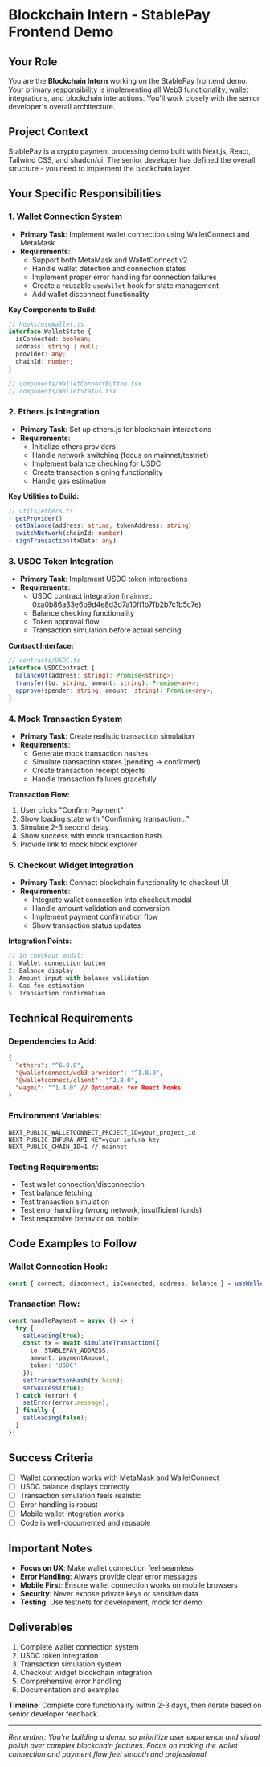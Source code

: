 # Blockchain Intern - StablePay Frontend Demo

## Your Role
You are the **Blockchain Intern** working on the StablePay frontend demo. Your primary responsibility is implementing all Web3 functionality, wallet integrations, and blockchain interactions. You'll work closely with the senior developer's overall architecture.

## Project Context
StablePay is a crypto payment processing demo built with Next.js, React, Tailwind CSS, and shadcn/ui. The senior developer has defined the overall structure - you need to implement the blockchain layer.

## Your Specific Responsibilities

### 1. Wallet Connection System
- **Primary Task**: Implement wallet connection using WalletConnect and MetaMask
- **Requirements**:
  - Support both MetaMask and WalletConnect v2
  - Handle wallet detection and connection states
  - Implement proper error handling for connection failures
  - Create a reusable `useWallet` hook for state management
  - Add wallet disconnect functionality

**Key Components to Build:**
```typescript
// hooks/useWallet.ts
interface WalletState {
  isConnected: boolean;
  address: string | null;
  provider: any;
  chainId: number;
}

// components/WalletConnectButton.tsx
// components/WalletStatus.tsx
```

### 2. Ethers.js Integration
- **Primary Task**: Set up ethers.js for blockchain interactions
- **Requirements**:
  - Initialize ethers providers
  - Handle network switching (focus on mainnet/testnet)
  - Implement balance checking for USDC
  - Create transaction signing functionality
  - Handle gas estimation

**Key Utilities to Build:**
```typescript
// utils/ethers.ts
- getProvider()
- getBalance(address: string, tokenAddress: string)
- switchNetwork(chainId: number)
- signTransaction(txData: any)
```

### 3. USDC Token Integration
- **Primary Task**: Implement USDC token interactions
- **Requirements**:
  - USDC contract integration (mainnet: 0xa0b86a33e6b9d4e8d3d7a10ff1b7fb2b7c1b5c7e)
  - Balance checking functionality
  - Token approval flow
  - Transaction simulation before actual sending

**Contract Interface:**
```typescript
// contracts/USDC.ts
interface USDCContract {
  balanceOf(address: string): Promise<string>;
  transfer(to: string, amount: string): Promise<any>;
  approve(spender: string, amount: string): Promise<any>;
}
```

### 4. Mock Transaction System
- **Primary Task**: Create realistic transaction simulation
- **Requirements**:
  - Generate mock transaction hashes
  - Simulate transaction states (pending → confirmed)
  - Create transaction receipt objects
  - Handle transaction failures gracefully

**Transaction Flow:**
1. User clicks "Confirm Payment"
2. Show loading state with "Confirming transaction..."
3. Simulate 2-3 second delay
4. Show success with mock transaction hash
5. Provide link to mock block explorer

### 5. Checkout Widget Integration
- **Primary Task**: Connect blockchain functionality to checkout UI
- **Requirements**:
  - Integrate wallet connection into checkout modal
  - Handle amount validation and conversion
  - Implement payment confirmation flow
  - Show transaction status updates

**Integration Points:**
```typescript
// In checkout modal:
1. Wallet connection button
2. Balance display
3. Amount input with balance validation
4. Gas fee estimation
5. Transaction confirmation
```

## Technical Requirements

### Dependencies to Add:
```json
{
  "ethers": "^6.8.0",
  "@walletconnect/web3-provider": "^1.8.0",
  "@walletconnect/client": "^2.0.0",
  "wagmi": "^1.4.0" // Optional: for React hooks
}
```

### Environment Variables:
```
NEXT_PUBLIC_WALLETCONNECT_PROJECT_ID=your_project_id
NEXT_PUBLIC_INFURA_API_KEY=your_infura_key
NEXT_PUBLIC_CHAIN_ID=1 // mainnet
```

### Testing Requirements:
- Test wallet connection/disconnection
- Test balance fetching
- Test transaction simulation
- Test error handling (wrong network, insufficient funds)
- Test responsive behavior on mobile

## Code Examples to Follow

### Wallet Connection Hook:
```typescript
const { connect, disconnect, isConnected, address, balance } = useWallet();
```

### Transaction Flow:
```typescript
const handlePayment = async () => {
  try {
    setLoading(true);
    const tx = await simulateTransaction({
      to: STABLEPAY_ADDRESS,
      amount: paymentAmount,
      token: 'USDC'
    });
    setTransactionHash(tx.hash);
    setSuccess(true);
  } catch (error) {
    setError(error.message);
  } finally {
    setLoading(false);
  }
};
```

## Success Criteria
- [ ] Wallet connection works with MetaMask and WalletConnect
- [ ] USDC balance displays correctly
- [ ] Transaction simulation feels realistic
- [ ] Error handling is robust
- [ ] Mobile wallet integration works
- [ ] Code is well-documented and reusable

## Important Notes
- **Focus on UX**: Make wallet connection feel seamless
- **Error Handling**: Always provide clear error messages
- **Mobile First**: Ensure wallet connection works on mobile browsers
- **Security**: Never expose private keys or sensitive data
- **Testing**: Use testnets for development, mock for demo

## Deliverables
1. Complete wallet connection system
2. USDC token integration
3. Transaction simulation system
4. Checkout widget blockchain integration
5. Comprehensive error handling
6. Documentation and examples

**Timeline**: Complete core functionality within 2-3 days, then iterate based on senior developer feedback.

---

*Remember: You're building a demo, so prioritize user experience and visual polish over complex blockchain features. Focus on making the wallet connection and payment flow feel smooth and professional.* 